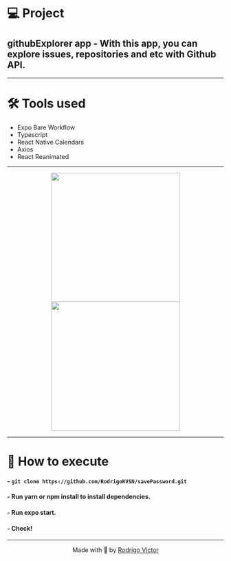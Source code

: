 # 💻 Project

## githubExplorer app - With this app, you can explore issues, repositories and etc with Github API.

---

# 🛠 Tools used

- Expo Bare Workflow
- Typescript
- React Native Calendars
- Axios
- React Reanimated

---

<div align="center">
  <img width=300px src="https://user-images.githubusercontent.com/75763403/135779023-fbd9227f-00eb-4692-89fb-26ed56710e24.png"/>
  <img width=300px src="https://user-images.githubusercontent.com/75763403/135779024-2b23cf9c-5d56-48a5-b7a2-ab2c00e931a4.png"/>
</div>

---



# 🚀 How to execute

#### - `git clone https://github.com/RodrigoRVSN/savePassword.git`
#### - Run yarn or npm install to install dependencies.
#### - Run expo start.
#### - Check!

---

<p align="center"> Made with 💓 by <a href="https://www.linkedin.com/in/rodrigovictorrvsn/">Rodrigo Victor</a></p>

